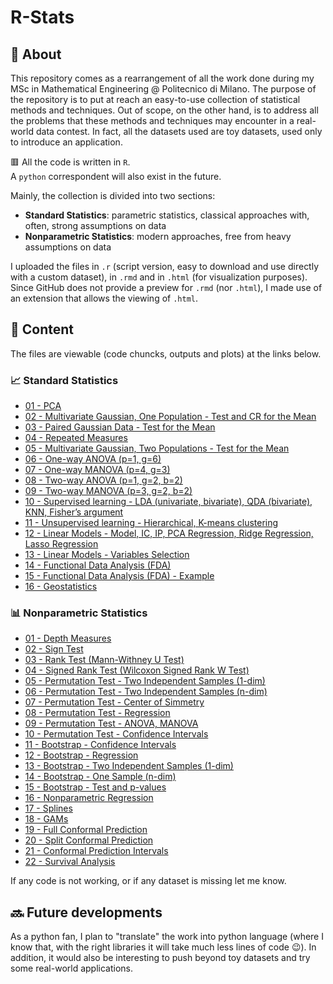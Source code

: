# **R-Stats**

## 📖 **About**
This repository comes as a rearrangement of all the work done during my MSc in Mathematical Engineering @ Politecnico di Milano. The purpose of the repository is to put at reach an easy-to-use collection of statistical methods and techniques. Out of scope, on the other hand, is to address all the problems that these methods and techniques may encounter in a real-world data contest. In fact, all the datasets used are toy datasets, used only to introduce an application.

🟥 All the code is written in `R`.<br>
A `python` correspondent will also exist in the future.

Mainly, the collection is divided into two sections:
* **Standard Statistics**: parametric statistics, classical approaches with, often, strong assumptions on data
* **Nonparametric Statistics**: modern approaches, free from heavy assumptions on data

I uploaded the files in `.r` (script version, easy to download and use directly with a custom dataset), in `.rmd` and in `.html` (for visualization purposes). Since GitHub does not provide a preview for `.rmd` (nor `.html`), I made use of an extension that allows the viewing of `.html`. 

## 📁 **Content**
The files are viewable (code chuncks, outputs and plots) at the links below. 

### 📈 **Standard Statistics**

* [01 - PCA](https://htmlpreview.github.io/?https://github.com/PaulinoMoskwa/R-Stats/blob/master/HTML/AppliedStatistics%20-%2001%20-%20PCA.html)
* [02 - Multivariate Gaussian, One Population - Test and CR for the Mean](https://htmlpreview.github.io/?https://github.com/PaulinoMoskwa/R-Stats/blob/master/HTML/AppliedStatistics%20-%2002%20-%20Multivariate%20Gaussian%2C%20One%20Population%20-%20Test%20and%20CR%20for%20the%20Mean.html)
* [03 - Paired Gaussian Data - Test for the Mean](https://htmlpreview.github.io/?https://github.com/PaulinoMoskwa/R-Stats/blob/master/HTML/AppliedStatistics%20-%2003%20-%20Paired%20Gaussian%20Data%20-%20Test%20for%20the%20Mean.html)
* [04 - Repeated Measures](https://htmlpreview.github.io/?https://github.com/PaulinoMoskwa/R-Stats/blob/master/HTML/AppliedStatistics%20-%2004%20-%20Repeated%20Measures.html)
* [05 - Multivariate Gaussian, Two Populations - Test for the Mean](https://htmlpreview.github.io/?https://github.com/PaulinoMoskwa/R-Stats/blob/master/HTML/AppliedStatistics%20-%2005%20-%20Multivariate%20Gaussian%2C%20Two%20Populations%20-%20Test%20for%20the%20Mean.html)
* [06 - One-way ANOVA (p=1, g=6)](https://htmlpreview.github.io/?https://github.com/PaulinoMoskwa/R-Stats/blob/master/HTML/AppliedStatistics%20-%2006%20-%20One-way%20ANOVA%20(p%3D1%2C%20g%3D6).html)
* [07 - One-way MANOVA (p=4, g=3)](https://htmlpreview.github.io/?https://github.com/PaulinoMoskwa/R-Stats/blob/master/HTML/AppliedStatistics%20-%2007%20-%20One-way%20MANOVA%20(p%3D4%2C%20g%3D3).html)
* [08 - Two-way ANOVA (p=1, g=2, b=2)](https://htmlpreview.github.io/?https://github.com/PaulinoMoskwa/R-Stats/blob/master/HTML/AppliedStatistics%20-%2008%20-%20Two-way%20ANOVA%20(p%3D1%2C%20g%3D2%2C%20b%3D2).html)
* [09 - Two-way MANOVA (p=3, g=2, b=2)](https://htmlpreview.github.io/?https://github.com/PaulinoMoskwa/R-Stats/blob/master/HTML/AppliedStatistics%20-%2009%20-%20Two-way%20MANOVA%20(p%3D3%2C%20g%3D2%2C%20b%3D2).html)
* [10 - Supervised learning - LDA (univariate, bivariate), QDA (bivariate), KNN, Fisher’s argument](https://htmlpreview.github.io/?https://github.com/PaulinoMoskwa/R-Stats/blob/master/HTML/AppliedStatistics%20-%2010%20-%20Supervised%20learning%20-%20LDA%20(univariate%2C%20bivariate)%2C%20QDA%20(bivariate)%2C%20KNN%2C%20Fisher%E2%80%99s%20argument.html)
* [11 - Unsupervised learning - Hierarchical, K-means clustering](https://htmlpreview.github.io/?https://github.com/PaulinoMoskwa/R-Stats/blob/master/HTML/AppliedStatistics%20-%2011%20-%20Unsupervised%20learning%20-%20Hierarchical%2C%20K-means%20clustering.html)
* [12 - Linear Models - Model, IC, IP, PCA Regression, Ridge Regression, Lasso Regression](https://htmlpreview.github.io/?https://github.com/PaulinoMoskwa/R-Stats/blob/master/HTML/AppliedStatistics%20-%2012%20-%20Linear%20Models%20-%20Model%2C%20IC%2C%20IP%2C%20PCA%20Regression%2C%20Ridge%20Regression%2C%20Lasso%20Regression.html)
* [13 - Linear Models - Variables Selection](https://htmlpreview.github.io/?https://github.com/PaulinoMoskwa/R-Stats/blob/master/HTML/AppliedStatistics%20-%2013%20-%20Linear%20Models%20-%20Variables%20Selection.html)
* [14 - Functional Data Analysis (FDA)](https://htmlpreview.github.io/?https://github.com/PaulinoMoskwa/R-Stats/blob/master/HTML/AppliedStatistics%20-%2014%20-%20Functional%20Data%20Analysis%20(FDA).html)
* [15 - Functional Data Analysis (FDA) - Example](https://htmlpreview.github.io/?https://github.com/PaulinoMoskwa/R-Stats/blob/master/HTML/AppliedStatistics%20-%2015%20-%20Functional%20Data%20Analysis%20(FDA)%20-%20Example.html)
* [16 - Geostatistics](https://htmlpreview.github.io/?https://github.com/PaulinoMoskwa/R-Stats/blob/master/HTML/AppliedStatistics%20-%2016%20-%20Geostatistics.html)

### 📊 **Nonparametric Statistics**

* [01 - Depth Measures](https://htmlpreview.github.io/?https://github.com/PaulinoMoskwa/R-Stats/blob/master/HTML/NPStatistics%20-%2001%20-%20Depth%20Measures.html)
* [02 - Sign Test](https://htmlpreview.github.io/?https://github.com/PaulinoMoskwa/R-Stats/blob/master/HTML/NPStatistics%20-%2002%20-%20Sign%20Test.html)
* [03 - Rank Test (Mann-Withney U Test)](https://htmlpreview.github.io/?https://github.com/PaulinoMoskwa/R-Stats/blob/master/HTML/NPStatistics%20-%2003%20-%20Rank%20Test%20(Mann-Withney%20U%20Test).html)
* [04 - Signed Rank Test (Wilcoxon Signed Rank W Test)](https://htmlpreview.github.io/?https://github.com/PaulinoMoskwa/R-Stats/blob/master/HTML/NPStatistics%20-%2004%20-%20Signed%20Rank%20Test%20(Wilcoxon%20Signed%20Rank%20W%20Test).html)
* [05 - Permutation Test - Two Independent Samples (1-dim)](https://htmlpreview.github.io/?https://github.com/PaulinoMoskwa/R-Stats/blob/master/HTML/NPStatistics%20-%2005%20-%20Permutation%20Test%20-%20Two%20Independent%20Samples%20(1-dim).html)
* [06 - Permutation Test - Two Independent Samples (n-dim)](https://htmlpreview.github.io/?https://github.com/PaulinoMoskwa/R-Stats/blob/master/HTML/NPStatistics%20-%2006%20-%20Permutation%20Test%20-%20Two%20Independent%20Samples%20(n-dim).html)
* [07 - Permutation Test - Center of Simmetry](https://htmlpreview.github.io/?https://github.com/PaulinoMoskwa/R-Stats/blob/master/HTML/NPStatistics%20-%2007%20-%20Permutation%20Test%20-%20Center%20of%20Simmetry.html)
* [08 - Permutation Test - Regression](https://htmlpreview.github.io/?https://github.com/PaulinoMoskwa/R-Stats/blob/master/HTML/NPStatistics%20-%2008%20-%20Permutation%20Test%20-%20Regression.html)
* [09 - Permutation Test - ANOVA, MANOVA](https://htmlpreview.github.io/?https://github.com/PaulinoMoskwa/R-Stats/blob/master/HTML/NPStatistics%20-%2009%20-%20Permutation%20Test%20-%20ANOVA%2C%20MANOVA.html)
* [10 - Permutation Test - Confidence Intervals](https://htmlpreview.github.io/?https://github.com/PaulinoMoskwa/R-Stats/blob/master/HTML/NPStatistics%20-%2010%20-%20Permutation%20Test%20-%20Confidence%20Intervals.html)
* [11 - Bootstrap - Confidence Intervals](https://htmlpreview.github.io/?https://github.com/PaulinoMoskwa/R-Stats/blob/master/HTML/NPStatistics%20-%2011%20-%20Bootstrap%20-%20Confidence%20Intervals.html)
* [12 - Bootstrap - Regression](https://htmlpreview.github.io/?https://github.com/PaulinoMoskwa/R-Stats/blob/master/HTML/NPStatistics%20-%2012%20-%20Bootstrap%20-%20Regression.html)
* [13 - Bootstrap - Two Independent Samples (1-dim)](https://htmlpreview.github.io/?https://github.com/PaulinoMoskwa/R-Stats/blob/master/HTML/NPStatistics%20-%2013%20-%20Bootstrap%20-%20Two%20Independent%20Samples%20(1-dim).html)
* [14 - Bootstrap - One Sample (n-dim)](https://htmlpreview.github.io/?https://github.com/PaulinoMoskwa/R-Stats/blob/master/HTML/NPStatistics%20-%2014%20-%20Bootstrap%20-%20One%20Sample%20(n-dim).html)
* [15 - Bootstrap - Test and p-values](https://htmlpreview.github.io/?https://github.com/PaulinoMoskwa/R-Stats/blob/master/HTML/NPStatistics%20-%2015%20-%20Bootstrap%20-%20Test%20and%20p-values.html)
* [16 - Nonparametric Regression](https://htmlpreview.github.io/?https://github.com/PaulinoMoskwa/R-Stats/blob/master/HTML/NPStatistics%20-%2016%20-%20Nonparametric%20Regression.html)
* [17 - Splines](https://htmlpreview.github.io/?https://github.com/PaulinoMoskwa/R-Stats/blob/master/HTML/NPStatistics%20-%2017%20-%20Splines.html)
* [18 - GAMs](https://htmlpreview.github.io/?https://github.com/PaulinoMoskwa/R-Stats/blob/master/HTML/NPStatistics%20-%2018%20-%20GAMs.html)
* [19 - Full Conformal Prediction](https://htmlpreview.github.io/?https://github.com/PaulinoMoskwa/R-Stats/blob/master/HTML/NPStatistics%20-%2019%20-%20Full%20Conformal%20Prediction.html)
* [20 - Split Conformal Prediction](https://htmlpreview.github.io/?https://github.com/PaulinoMoskwa/R-Stats/blob/master/HTML/NPStatistics%20-%2020%20-%20Split%20Conformal%20Prediction.html)
* [21 - Conformal Prediction Intervals](https://htmlpreview.github.io/?https://github.com/PaulinoMoskwa/R-Stats/blob/master/HTML/NPStatistics%20-%2021%20-%20Conformal%20Prediction%20Intervals.html)
* [22 - Survival Analysis](https://htmlpreview.github.io/?https://github.com/PaulinoMoskwa/R-Stats/blob/master/HTML/NPStatistics%20-%2022%20-%20Survival%20Analysis.html)

If any code is not working, or if any dataset is missing let me know.

## 🔜 **Future developments**
As a python fan, I plan to "translate" the work into python language (where I know that, with the right libraries it will take much less lines of code 😉). In addition, it would also be interesting to push beyond toy datasets and try some real-world applications.